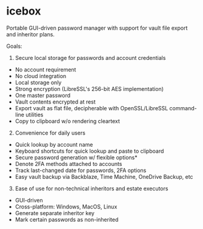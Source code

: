 # icebox
Portable GUI-driven password manager with support for vault file export and inheritor plans.


Goals:

1. Secure local storage for passwords and account credentials
  - No account requirement
  - No cloud integration
  - Local storage only
  - Strong encryption (LibreSSL's 256-bit AES implementation)
  - One master password
  - Vault contents encrypted at rest
  - Export vault as flat file, decipherable with OpenSSL/LibreSSL command-line utilities
  - Copy to clipboard w/o rendering cleartext
2. Convenience for daily users
  - Quick lookup by account name
  - Keyboard shortcuts for quick lookup and paste to clipboard
  - Secure password generation w/ flexible options*
  - Denote 2FA methods attached to accounts
  - Track last-changed date for passwords, 2FA options
  - Easy vault backup via Backblaze, Time Machine, OneDrive Backup, etc
3. Ease of use for non-technical inheritors and estate executors
  - GUI-driven
  - Cross-platform: Windows, MacOS, Linux
  - Generate separate inheritor key
  - Mark certain passwords as non-inherited